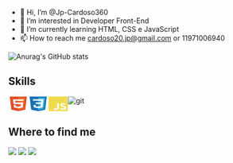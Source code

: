 - 👋 Hi, I’m @Jp-Cardoso360
- 👀 I’m interested in Developer Front-End
- 🌱 I’m currently learning HTML, CSS e JavaScript
- 📫 How to reach me cardoso20.jp@gmail.com or 11971006940  


![Anurag's GitHub stats](https://github-readme-stats.vercel.app/api?username=Jp-Cardoso360&show_icons=true&theme=radical)

<h2>Skills</h2>
<div style ="display:flex;">
<img align="center" height="30" width="40" alt="html5" src="https://raw.githubusercontent.com/devicons/devicon/master/icons/html5/html5-original.svg" style="max-width: 100%;">
<img align="center" height="30" width="40" alt="css3" src="https://raw.githubusercontent.com/devicons/devicon/master/icons/css3/css3-original.svg" style="max-width: 100%;">
<img align="center" height="30" width="40" alt="javascript" src="https://raw.githubusercontent.com/devicons/devicon/master/icons/javascript/javascript-plain.svg" style="max-width: 100%;">
<img align="center" height="30" width="40" alt="git" src="https://camo.githubusercontent.com/dc9e7e657b4cd5ba7d819d1a9ce61434bd0ddbb94287d7476b186bd783b62279/68747470733a2f2f63646e2e6a7364656c6976722e6e65742f67682f64657669636f6e732f64657669636f6e2f69636f6e732f6769742f6769742d6f726967696e616c2e737667" data-canonical-src="https://cdn.jsdelivr.net/gh/devicons/devicon/icons/git/git-original.svg" style="max-width: 100%;">
</div>


<h2>Where to find me</h2>
<a href="#" rel="nofollow"><img src="https://camo.githubusercontent.com/4cbbe1766c46cbcdb21dd764eddd7f1a30922bb05fce2dcd34f602fde634e79e/68747470733a2f2f692e696d6775722e636f6d2f4d796d413433492e706e67" style="max-width: 100%;"></a>
<a href="#" rel="nofollow"><img src="https://camo.githubusercontent.com/c00f87aeebbec37f3ee0857cc4c20b21fefde8a96caf4744383ebfe44a47fe3f/68747470733a2f2f696d672e736869656c64732e696f2f62616467652f2d4c696e6b6564496e2d2532333030373742353f7374796c653d666f722d7468652d6261646765266c6f676f3d6c696e6b6564696e266c6f676f436f6c6f723d7768697465" data-canonical-src="https://img.shields.io/badge/-LinkedIn-%230077B5?style=for-the-badge&amp;logo=linkedin&amp;logoColor=white" style="max-width: 100%;"></a>
<a href="cardoso20.jp@gmail.com"><img src="https://camo.githubusercontent.com/927d6b3961fa048ff7303daf291cb5869dfa25018997cf8c1373c2f6a85b1458/68747470733a2f2f696d672e736869656c64732e696f2f62616467652f2d476d61696c2d2532333333333f7374796c653d666f722d7468652d6261646765266c6f676f3d676d61696c266c6f676f436f6c6f723d7768697465" data-canonical-src="https://img.shields.io/badge/-Gmail-%23333?style=for-the-badge&amp;logo=gmail&amp;logoColor=white" style="max-width: 100%;"></a>
